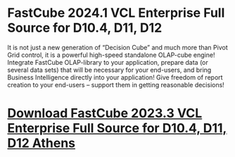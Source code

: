 # FastCube 2024.1 VCL Enterprise Full Source for D10.4, D11, D12

It is not just a new generation of “Decision Cube” and much more than Pivot Grid control, it is a powerful high-speed standalone OLAP-cube engine! Integrate FastCube OLAP-library to your application, prepare data (or several data sets) that will be necessary for your end-users, and bring Business Intelligence directly into your application! Give freedom of report creation to your end-users – support them in getting reasonable decisions!

# [Download FastCube 2023.3 VCL Enterprise Full Source for D10.4, D11, D12 Athens](https://developer.team/delphi/35129-fastcube-20241-vcl-enterprise-full-source-for-d104-d11-d12.html)
